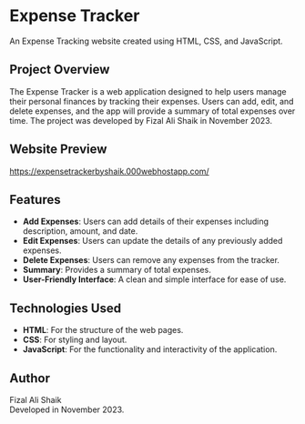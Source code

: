 # Expense Tracker

An Expense Tracking website created using HTML, CSS, and JavaScript.

## Project Overview

The Expense Tracker is a web application designed to help users manage their personal finances by tracking their expenses. Users can add, edit, and delete expenses, and the app will provide a summary of total expenses over time. The project was developed by Fizal Ali Shaik in November 2023.

## Website Preview
https://expensetrackerbyshaik.000webhostapp.com/


## Features

- **Add Expenses**: Users can add details of their expenses including description, amount, and date.
- **Edit Expenses**: Users can update the details of any previously added expenses.
- **Delete Expenses**: Users can remove any expenses from the tracker.
- **Summary**: Provides a summary of total expenses.
- **User-Friendly Interface**: A clean and simple interface for ease of use.

## Technologies Used

- **HTML**: For the structure of the web pages.
- **CSS**: For styling and layout.
- **JavaScript**: For the functionality and interactivity of the application.

## Author

Fizal Ali Shaik  
Developed in November 2023.
